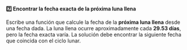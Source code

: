 <strong>7️⃣ Encontrar la fecha exacta de la próxima luna llena</strong>

Escribe una función que calcule la fecha de la <strong>próxima luna llena</strong> desde una fecha dada. La luna llena ocurre aproximadamente cada <strong>29.53 días</strong>, pero la fecha exacta varía. La solución debe encontrar la siguiente fecha que coincida con el ciclo lunar.